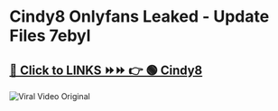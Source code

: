 
 # Cindy8 Onlyfans Leaked - Update Files 7ebyl

## <h2><a href="https://clipsfans.com/Cindy8&ref=git">🔗 Click to LINKS ⏩⏩ 👉 🟢 Cindy8 </a></h2>

<a href="https://clipsfans.com/Cindy8&ref=git" rel="nofollow" data-target="animated-image.originalLink"><img src="https://i.ibb.co.com/xMMVF88/686577567.gif" alt="Viral Video Original" style="max-width: 100%; display: inline-block;" data-target="animated-image.originalImage"></a>

